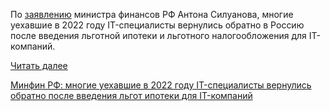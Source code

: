 <!--2025-06-01 14:48:44-->
<div class="yb">
  <div class="rss habr"><p>По <a href="https://tass.ru/ekonomika/24095183" rel="noopener noreferrer nofollow">заявлению</a> министра финансов РФ Антона Силуанова, многие уехавшие в 2022 году IT-специалисты вернулись обратно в Россию после введения льготной ипотеки и льготного налогообложения для IT-компаний.</p> <a href="https://habr.com/ru/articles/914724/#habracut">Читать далее</a> <p class="titl"><a href="https://habr.com/ru/news/914724/?utm_source=habrahabr&utm_medium=rss&utm_campaign=914724">Минфин РФ: многие уехавшие в 2022 году IT-специалисты вернулись обратно после введения льгот ипотеки для IT-компаний</a></p></div>
</div>
